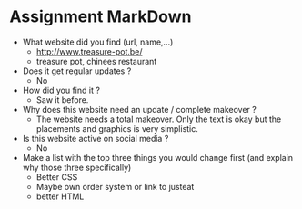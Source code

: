 # Assignment MarkDown
  * What website did you find (url, name,...)
    * http://www.treasure-pot.be/
    * treasure pot, chinees restaurant
  * Does it get regular updates ?
    * No
  * How did you find it ?
    * Saw it before.
  * Why does this website need an update / complete makeover ?
    * The website needs a total makeover. Only the text is okay but the placements and graphics is very simplistic.
  * Is this website active on social media ?
    * No
  * Make a list with the top three things you would change first (and explain why those three specifically)
    * Better CSS
    * Maybe own order system or link to justeat
    * better HTML